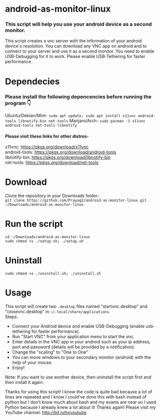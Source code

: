 # android-as-monitor-linux  
### This script will help you use your android device as a second monitor.  
This script creates a vnc server with the information of your android device's resolution. You can download any VNC app on android and to connect to your server and use it as a second monitor. You need to enable USB-Debugging for it to work. Please enable USB-Tethering for faster performance.  
  
# Dependecies  
### Please install the following depencencies before running the program 👇  
Ubuntu/Debian/Mint- `sudo apt update; sudo apt install x11vnc android-tools libnotify-bin net-tools`
Manjaro/Arch- `sudo pacman -S x11vnc android-tools net-tools libnotify`

#### Please visit these links for other distros-  
x11vnc: https://pkgs.org/download/x11vnc  
android-tools: https://pkgs.org/download/android-tools  
libnotify-bin: https://pkgs.org/download/libnotify-bin  
net-tools: https://pkgs.org/download/net-tools  

# Download
Clone the repository in your Downloads folder:  
`git clone https://github.com/Prayag2/android-as-monitor-linux.git ~/Downloads/android-as-monitor-linux`  
  
# Run the script  
`cd ~/Downloads/android-as-monitor-linux`    
`sudo chmod +x ./setup.sh; ./setup.sh`    

# Uninstall
`sudo chmod +x ./uninstall.sh; ./uninstall.sh`

# Usage
This script will create two `.desktop` files named "startvnc.desktop" and "closevnc.desktop" in `~/.local/share/applications`.  
Steps:
- Connect your Android device and enable USB-Debugging (enable usb-tethering for faster performance).
- Run "Start VNC" from your application menu to start the vnc.
- Enter details in the VNC app in your android such as your ip address, port and password (details will be provided by a notification).
- Change the "scaling" to "One to One"
- You can move windows to your secondary monitor (android) with the help of your mouse.
- Enjoy!

Note: If you want to use another device, then uninstall the script first and then install it again.

Thanks for using this script! I know the code is quite bad because a lot of lines are repeated and I know I could've done this with bash instead of python but I don't know much about bash and my exams are near so I used Python because I already knew a lot about it! Thanks again!
Please visit my YouTube channel: http://bit.ly/hxyoutube
